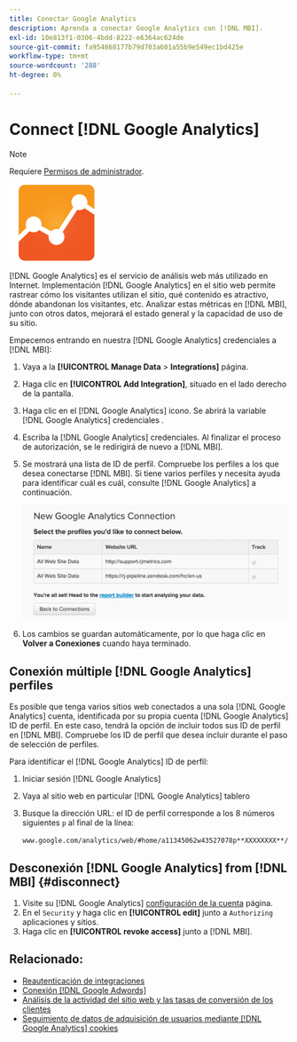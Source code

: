 ```yaml
---
title: Conectar Google Analytics
description: Aprenda a conectar Google Analytics con [!DNL MBI].
exl-id: 10e813f1-0306-4bdd-8222-e6364ac624de
source-git-commit: fa954868177b79d703a601a55b9e549ec1bd425e
workflow-type: tm+mt
source-wordcount: '288'
ht-degree: 0%

---
```


# Connect [!DNL Google Analytics]

>[!NOTE]
>
>Requiere [Permisos de administrador](../../../administrator/user-management/user-management.md).

![](../../../assets/google-analytics-logo.png)

[!DNL Google Analytics] es el servicio de análisis web más utilizado en Internet. Implementación [!DNL Google Analytics] en el sitio web permite rastrear cómo los visitantes utilizan el sitio, qué contenido es atractivo, dónde abandonan los visitantes, etc. Analizar estas métricas en [!DNL MBI], junto con otros datos, mejorará el estado general y la capacidad de uso de su sitio.

Empecemos entrando en nuestra [!DNL Google Analytics] credenciales a [!DNL MBI]:

1. Vaya a la **[!UICONTROL Manage Data** > **Integrations]** página.
1. Haga clic en **[!UICONTROL Add Integration]**, situado en el lado derecho de la pantalla.
1. Haga clic en el [!DNL Google Analytics] icono. Se abrirá la variable [!DNL Google Analytics] credenciales .
1. Escriba la [!DNL Google Analytics] credenciales. Al finalizar el proceso de autorización, se le redirigirá de nuevo a [!DNL MBI].
1. Se mostrará una lista de ID de perfil. Compruebe los perfiles a los que desea conectarse [!DNL MBI]. Si tiene varios perfiles y necesita ayuda para identificar cuál es cuál, consulte [!DNL Google Analytics] a continuación.

   ![](../../../assets/list-profile-id.png)<!--{: width="600px"}-->

1. Los cambios se guardan automáticamente, por lo que haga clic en **Volver a Conexiones** cuando haya terminado.

## Conexión múltiple [!DNL Google Analytics] perfiles

Es posible que tenga varios sitios web conectados a una sola [!DNL Google Analytics] cuenta, identificada por su propia cuenta [!DNL Google Analytics] ID de perfil. En este caso, tendrá la opción de incluir todos sus ID de perfil en [!DNL MBI]. Compruebe los ID de perfil que desea incluir durante el paso de selección de perfiles.

Para identificar el [!DNL Google Analytics] ID de perfil:

1. Iniciar sesión [!DNL Google Analytics]
1. Vaya al sitio web en particular [!DNL Google Analytics] tablero
1. Busque la dirección URL: el ID de perfil corresponde a los 8 números siguientes `p` al final de la línea:

   `www.google.com/analytics/web/#home/a11345062w43527078p**XXXXXXXX**/`

## Desconexión [!DNL Google Analytics] from [!DNL MBI] {#disconnect}

1. Visite su [!DNL Google Analytics] [configuración de la cuenta](https://www.google.com/accounts/) página.
1. En el `Security` y haga clic en **[!UICONTROL edit]** junto a `Authorizing` aplicaciones y sitios.
1. Haga clic en **[!UICONTROL revoke access]** junto a [!DNL MBI].

## Relacionado:

* [Reautenticación de integraciones](https://experienceleague.adobe.com/docs/commerce-knowledge-base/kb/how-to/mbi-reauthenticating-integrations.html?lang=en)
* [Conexión [!DNL Google Adwords]](../integrations/google-adwords.md)
* [Análisis de la actividad del sitio web y las tasas de conversión de los clientes](../../analysis/web-act-cust-conversion.md)
* [Seguimiento de datos de adquisición de usuarios mediante [!DNL Google Analytics] cookies](../../analysis/google-track-user-acq.md)
